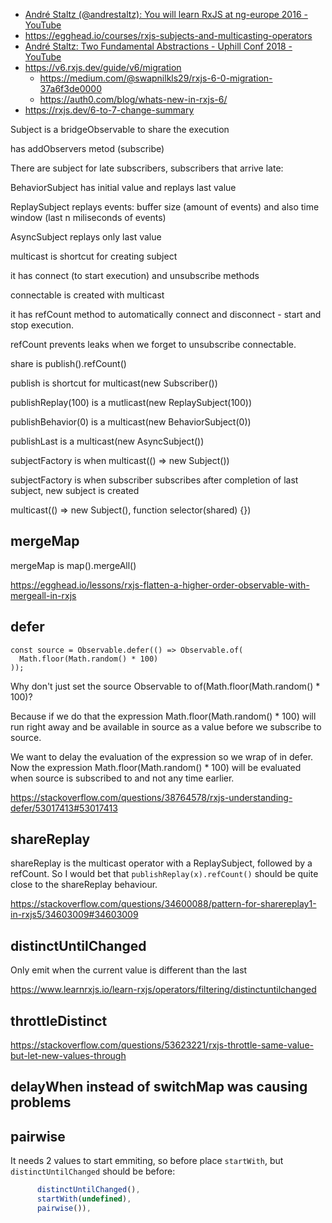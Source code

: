 - [André Staltz (@andrestaltz): You will learn RxJS at ng-europe 2016 - YouTube](https://www.youtube.com/watch?v=uQ1zhJHclvs)
- https://egghead.io/courses/rxjs-subjects-and-multicasting-operators
- [André Staltz: Two Fundamental Abstractions - Uphill Conf 2018 - YouTube](https://www.youtube.com/watch?v=fdol03pcvMA)
- https://v6.rxjs.dev/guide/v6/migration
  - https://medium.com/@swapnilkls29/rxjs-6-0-migration-37a6f3de0000
  - https://auth0.com/blog/whats-new-in-rxjs-6/
- https://rxjs.dev/6-to-7-change-summary

Subject is a bridgeObservable to share the execution

has addObservers metod (subscribe)

There are subject for late subscribers, subscribers that arrive late:

BehaviorSubject has initial value and replays last value

ReplaySubject replays events: buffer size (amount of events) and also time window (last n miliseconds of events)

AsyncSubject replays only last value

multicast is shortcut for creating subject

it has connect (to start execution) and unsubscribe methods

connectable is created with multicast

it has refCount method to automatically connect and disconnect - start and stop execution.

refCount prevents leaks when we forget to unsubscribe connectable.

share is publish().refCount()

publish is shortcut for multicast(new Subscriber())

publishReplay(100) is a mutlicast(new ReplaySubject(100))

publishBehavior(0) is a multicast(new BehaviorSubject(0))

publishLast is a multicast(new AsyncSubject())

subjectFactory is when multicast(() => new Subject())

subjectFactory is when subscriber subscribes after completion of last subject, new subject is created

multicast(() => new Subject(), function selector(shared) {})

## mergeMap

mergeMap is map().mergeAll()

https://egghead.io/lessons/rxjs-flatten-a-higher-order-observable-with-mergeall-in-rxjs

## defer

```
const source = Observable.defer(() => Observable.of(
  Math.floor(Math.random() * 100)
));
```

Why don't just set the source Observable to of(Math.floor(Math.random() \* 100)?

Because if we do that the expression Math.floor(Math.random() \* 100) will run right away and be available in source as a value before we subscribe to source.

We want to delay the evaluation of the expression so we wrap of in defer. Now the expression Math.floor(Math.random() \* 100) will be evaluated when source is subscribed to and not any time earlier.

https://stackoverflow.com/questions/38764578/rxjs-understanding-defer/53017413#53017413

## shareReplay

shareReplay is the multicast operator with a ReplaySubject, followed by a refCount. So I would bet that `publishReplay(x).refCount()` should be quite close to the shareReplay behaviour.

https://stackoverflow.com/questions/34600088/pattern-for-sharereplay1-in-rxjs5/34603009#34603009

## distinctUntilChanged

Only emit when the current value is different than the last

https://www.learnrxjs.io/learn-rxjs/operators/filtering/distinctuntilchanged

## throttleDistinct

https://stackoverflow.com/questions/53623221/rxjs-throttle-same-value-but-let-new-values-through

## delayWhen instead of switchMap was causing problems

## pairwise

It needs 2 values to start emmiting, so before place `startWith`, but `distinctUntilChanged` should be before:

```typescript
      distinctUntilChanged(),
      startWith(undefined),
      pairwise()),
```
